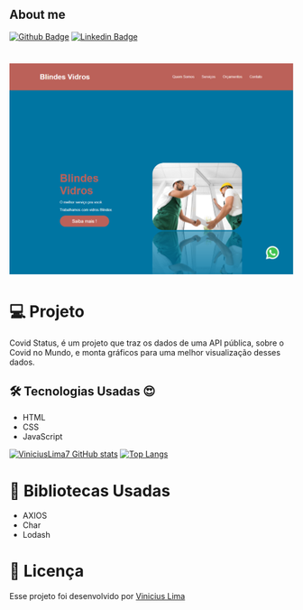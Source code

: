 ## About me

[![Github Badge](https://img.shields.io/badge/-Github-000?style=flat-square&logo=Github&logoColor=white&link=https://github.com/ViniciusLima7)](https://github.com/ViniciusLima7)
[![Linkedin Badge](https://img.shields.io/badge/-LinkedIn-blue?style=flat-square&logo=Linkedin&logoColor=white&link=https://www.linkedin.com/in/marcos-vinicius-lima/)](https://www.linkedin.com/in/marcos-vinicius-lima/)

<h1 align="center">
    <img alt="Dados do Covid" title="Projeto" src="https://github.com/ViniciusLima7/blindesvindros/blob/develop/src/assets/capa.png" />
</h1>

# 💻 Projeto

Covid Status, é um projeto que traz os dados de uma API pública, sobre o Covid no Mundo, e monta gráficos para uma melhor visualização desses dados.

## 🛠 Tecnologias Usadas :heart_eyes:

- HTML
- CSS
- JavaScript


[![ViniciusLima7 GitHub stats](https://github-readme-stats.vercel.app/api?username=ViniciusLima7)](https://github.com/ViniciusLima7/github-readme-stats)
[![Top Langs](https://github-readme-stats.vercel.app/api/top-langs/?username=ViniciusLima7)](https://github.com/ViniciusLima7/github-readme-stats)

# 🚀 Bibliotecas Usadas

- AXIOS
- Char
- Lodash



# 📝 Licença

Esse projeto foi desenvolvido por [Vinicius Lima](https://www.linkedin.com/in/marcos-vinicius-lima/)